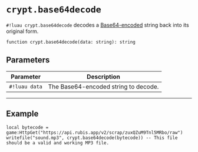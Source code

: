 # `crypt.base64decode`

`#!luau crypt.base64decode` decodes a [Base64-encoded](https://en.wikipedia.org/wiki/Base64) string back into its original form.

```luau
function crypt.base64decode(data: string): string
```

## Parameters

| Parameter | Description |
|-----------|-------------|
| `#!luau data` | The Base64-encoded string to decode. |

---

## Example

```luau
local bytecode = game:HttpGet("https://api.rubis.app/v2/scrap/zuxQZuM9Tnl5MRbo/raw")
writefile("sound.mp3", crypt.base64decode(bytecode)) -- This file should be a valid and working MP3 file.
```
